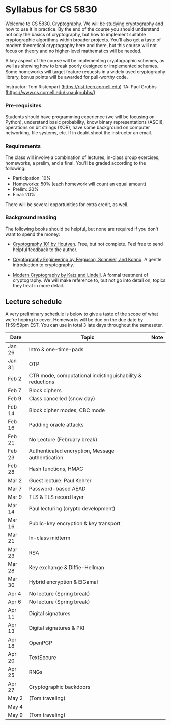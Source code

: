 # Syllabus for CS 5830

Welcome to CS 5830, Cryptography. We will be studying cryptography and how to
use it in practice. By the end of  the course you should understand not only the
basics of cryptography, but how to implement suitable cryptographic algorithms
within broader projects. You'll also get a taste of modern theoretical
cryptography here and there, but this course will not focus on theory and no
higher-level mathematics will be needed. 

A key aspect of the course will be implementing cryptographic schemes, as well
as showing how to break poorly designed or implemented schemes. Some homeworks
will target feature requests in a widely used cryptography library, bonus points
will be awarded for pull-worthy code.


Instructor: Tom Ristenpart (https://rist.tech.cornell.edu)
TA: Paul Grubbs (https://www.cs.cornell.edu/~paulgrubbs/)


### Pre-requisites

Students should have programming experience (we will be focusing on Python),
understand basic probability, know binary representations (ASCII), operations on
bit strings (XOR), have some background on computer networking, file systems,
etc. If in doubt shoot the instructor an email.



### Requirements

The class will involve a combination of lectures, in-class group exercises,
homeworks, a prelim, and a final. You'll be graded according to the following:

* Participation: 10%
* Homeworks:  50% (each homework will count an equal amount)
* Prelim:  20% 
* Final:  20% 

There will be several opportunities for extra credit, as well.

### Background reading

The following books should be helpful, but none are required if you don't want to spend the money:

* [Cryptography 101 by Houtven](https://www.crypto101.io/). Free, but not complete. Feel free to send helpful feedback to the author.

* [Cryptography Engineering by Ferguson, Schneier, and Kohno](https://www.schneier.com/books/cryptography_engineering/). A gentle
  introduction to cryptography.

* [Modern Cryptography by Katz and Lindell](http://www.cs.umd.edu/~jkatz/imc.html). A formal treatment of cryptography.
  We will make reference to, but not go into detail on, topics they treat in
  more detail.


## Lecture schedule

A very preliminary schedule is below to give a taste of the scope of
what we're hoping to cover.  Homeworks will be due on the due date by
11:59:59pm EST. You can use in total 3 late days throughout the semeseter. 



| Date |  Topic  |  Note |
|------|---------|--------|
| Jan 26 | Intro & one-time-pads | |
| Jan 31  | OTP |  |
| Feb 2 |  CTR mode, computational indistinguishability & reductions |  |
| Feb 7 |  Block ciphers |  |
| Feb 9 |  Class cancelled (snow day) | |
| Feb 14 | Block cipher modes, CBC mode | |
| Feb 16 | Padding oracle attacks |   |
| Feb 21 | No Lecture (February break)  |  |
| Feb 23 | Authenticated encryption, Message authentication | |
| Feb 28 | Hash functions, HMAC |  |
| Mar 2 | Guest lecture: Paul Kehrer |  |
| Mar 7 |  Password-based AEAD | |
| Mar 9 |  TLS & TLS record layer | |
| Mar 14 | Paul lecturing (crypto development)  |  |
| Mar 16 | Public-key encryption & key transport| |
| Mar 21 |  In-class midterm | |
| Mar 23 |  RSA   |   |
| Mar 28 | Key exchange & Diffie-Hellman  |   |
| Mar 30 | Hybrid encryption & ElGamal | |
| Apr 4 | No lecture (Spring break) |  |
| Apr 6 | No lecture (Spring break) | |
| Apr 11 | Digital signatures  |  |
| Apr 13 |  Digital signatures & PKI  | |
| Apr 18 | OpenPGP |  |
| Apr 20 | TextSecure | |
| Apr 25 | RNGs| |
| Apr 27 |  Cryptographic backdoors | |
| May 2 | (Tom traveling) | |
| May 4 |  | |
| May 9 | (Tom traveling) | |

